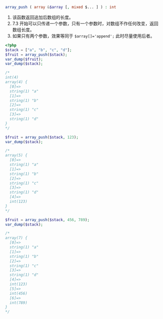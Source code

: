 ```php
array_push ( array &$array [, mixed $... ] ) : int
```

1. 该函数返回追加后数组的长度。
2. 7.3 开始可以只传递一个参数，只有一个参数时，对数组不作任何改变，返回数组长度。
3. 如果只有两个参数，效果等同于 `$array[]='append';` 此时尽量使用后者。

```php
<?php
$stack = ["a", "b", "c", "d"];
$fruit = array_push($stack);
var_dump($fruit);
var_dump($stack);

/*
int(4)
array(4) {
  [0]=>
  string(1) "a"
  [1]=>
  string(1) "b"
  [2]=>
  string(1) "c"
  [3]=>
  string(1) "d"
}
*/

$fruit = array_push($stack, 123);
var_dump($stack);

/*
array(5) {
  [0]=>
  string(1) "a"
  [1]=>
  string(1) "b"
  [2]=>
  string(1) "c"
  [3]=>
  string(1) "d"
  [4]=>
  int(123)
}
*/

$fruit = array_push($stack, 456, 789);
var_dump($stack);

/*
array(7) {
  [0]=>
  string(1) "a"
  [1]=>
  string(1) "b"
  [2]=>
  string(1) "c"
  [3]=>
  string(1) "d"
  [4]=>
  int(123)
  [5]=>
  int(456)
  [6]=>
  int(789)
}
*/
```